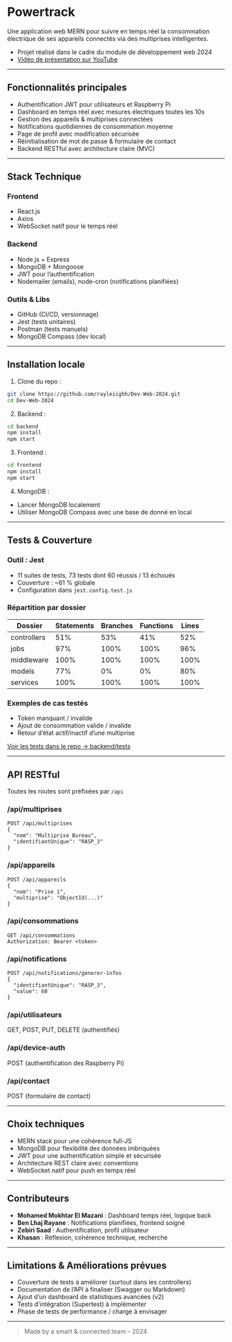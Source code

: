 #  Powertrack

Une application web MERN pour suivre en temps réel la consommation électrique de ses appareils connectés via des multiprises intelligentes.

-  Projet réalisé dans le cadre du module de développement web 2024
-  [Vidéo de présentation sur YouTube](https://youtu.be/3IYCpe-y8Ic)

---

## Fonctionnalités principales

- Authentification JWT pour utilisateurs et Raspberry Pi
- Dashboard en temps réel avec mesures électriques toutes les 10s
- Gestion des appareils & multiprises connectées
- Notifications quotidiennes de consommation moyenne
- Page de profil avec modification sécurisée
- Réinitialisation de mot de passe & formulaire de contact
- Backend RESTful avec architecture claire (MVC)

---

## Stack Technique

### Frontend
- React.js
- Axios
- WebSocket natif pour le temps réel

### Backend
- Node.js + Express
- MongoDB + Mongoose
- JWT pour l’authentification
- Nodemailer (emails), node-cron (notifications planifiées)

### Outils & Libs
- GitHub (CI/CD, versionnage)
- Jest (tests unitaires)
- Postman (tests manuels)
- MongoDB Compass (dev local)

---

## Installation locale

1. Clone du repo :
```bash
git clone https://github.com/rayleiighh/Dev-Web-2024.git
cd Dev-Web-2024
```

2. Backend :
```bash
cd backend
npm install
npm start
```

3. Frontend :
```bash
cd frontend
npm install
npm start
```

4. MongoDB :
- Lancer MongoDB localement
- Utiliser MongoDB Compass avec une base de donné en local

---

## Tests & Couverture

### Outil : Jest
- 11 suites de tests, 73 tests dont 60 réussis / 13 échoués
- Couverture : ~61 % globale
- Configuration dans `jest.config.test.js`

### Répartition par dossier
| Dossier      | Statements | Branches | Functions | Lines   |
|--------------|------------|----------|-----------|---------|
| controllers  | 51%        | 53%      | 41%       | 52%     |
| jobs         | 97%        | 100%     | 100%      | 96%     |
| middleware   | 100%       | 100%     | 100%      | 100%    |
| models       | 77%        | 0%       | 0%        | 80%     |
| services     | 100%       | 100%     | 100%      | 100%    |

### Exemples de cas testés
- Token manquant / invalide
- Ajout de consommation valide / invalide
- Retour d’état actif/inactif d’une multiprise

[Voir les tests dans le repo → backend/tests](https://github.com/rayleiighh/Dev-Web-2024/tree/main/backend/tests)

---

## API RESTful

Toutes les routes sont préfixées par `/api`

### /api/multiprises
```http
POST /api/multiprises
{
  "nom": "Multiprise Bureau",
  "identifiantUnique": "RASP_3"
}
```

###  /api/appareils
```http
POST /api/appareils
{
  "nom": "Prise 1",
  "multiprise": "ObjectId(...)"
}
```

### /api/consommations
```http
GET /api/consommations
Authorization: Bearer <token>
```

### /api/notifications
```http
POST /api/notifications/generer-infos
{
  "identifiantUnique": "RASP_3",
  "value": 60
}
```

### /api/utilisateurs
GET, POST, PUT, DELETE (authentifiés)

### /api/device-auth
POST (authentification des Raspberry Pi)

### /api/contact
POST (formulaire de contact)

---

## Choix techniques

- MERN stack pour une cohérence full-JS
- MongoDB pour flexibilité des données imbriquées
- JWT pour une authentification simple et sécurisée
- Architecture REST claire avec conventions
- WebSocket natif pour push en temps réel

---

## Contributeurs

- **Mohamed Mokhtar El Mazani** : Dashboard temps réel, logique back
- **Ben Lhaj Rayane** : Notifications planifiées, frontend soigné
- **Zebiri Saad** : Authentification, profil utilisateur
- **Khasan** : Réflexion, cohérence technique, recherche

---

## Limitations & Améliorations prévues

- Couverture de tests à améliorer (surtout dans les controllers)
- Documentation de l’API à finaliser (Swagger ou Markdown)
- Ajout d’un dashboard de statistiques avancées (v2)
- Tests d’intégration (Supertest) à implémenter
- Phase de tests de performance / charge à envisager

---

> Made by a smart & connected team – 2024
